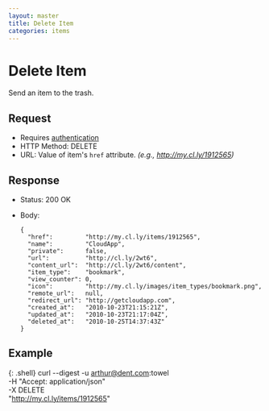 ```yaml
---
layout: master
title: Delete Item
categories: items
---
```


# Delete Item

Send an item to the trash.

## Request

- Requires [authentication](/usage/#authentication)
- HTTP Method: DELETE
- URL: Value of item's `href` attribute. _(e.g., http://my.cl.ly/1912565)_

## Response

- Status: 200 OK
- Body:

      {
        "href":         "http://my.cl.ly/items/1912565",
        "name":         "CloudApp",
        "private":      false,
        "url":          "http://cl.ly/2wt6",
        "content_url":  "http://cl.ly/2wt6/content",
        "item_type":    "bookmark",
        "view_counter": 0,
        "icon":         "http://my.cl.ly/images/item_types/bookmark.png",
        "remote_url":   null,
        "redirect_url": "http://getcloudapp.com",
        "created_at":   "2010-10-23T21:15:21Z",
        "updated_at":   "2010-10-23T21:17:04Z",
        "deleted_at":   "2010-10-25T14:37:43Z"
      }


## Example

{: .shell}
    curl --digest -u arthur@dent.com:towel \
         -H "Accept: application/json" \
         -X DELETE \
         "http://my.cl.ly/items/1912565"
